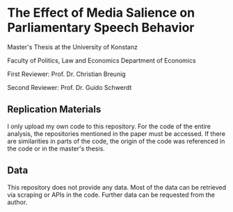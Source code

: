 # The Effect of Media Salience on Parliamentary Speech Behavior

Master's Thesis at the University of Konstanz

Faculty of Politics, Law and Economics Department of Economics

First Reviewer: Prof. Dr. Christian Breunig

Second Reviewer: Prof. Dr. Guido Schwerdt

## Replication Materials

I only upload my own code to this repository. For the code of the entire analysis, the repositories mentioned in the paper must be accessed.
If there are similarities in parts of the code, the origin of the code was referenced in the code or in the master's thesis.

## Data

This repository does not provide any data. Most of the data can be retrieved via scraping or APIs in the code. Further data can be requested from the author.



